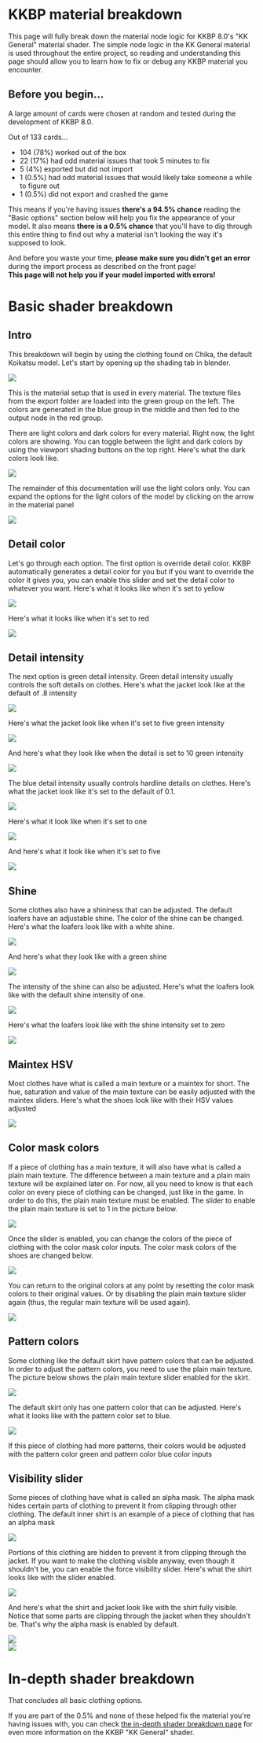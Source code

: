 # KKBP material breakdown

This page will fully break down the material node logic for KKBP 8.0's
"KK General" material shader. The simple node logic in the KK General
material is used throughout the entire project, so reading and
understanding this page should allow you to learn how to fix or debug
any KKBP material you encounter.

## Before you begin...

A large amount of cards were chosen at random and tested during the
development of KKBP 8.0.  

Out of 133 cards...
* 104 (78%) worked out of the box
* 22 (17%) had odd material issues that took 5 minutes to fix
* 5 (4%) exported but did not import
* 1 (0.5%) had odd material issues that would likely take someone a while to figure out
* 1 (0.5%) did not export and crashed the game

This means if you're having issues **there's a 94.5% chance** reading the
"Basic options" section below will help you fix the appearance of your
model. It also means **there is a 0.5% chance** that you'll have to dig
through this entire thing to find out why a material isn't looking the
way it's supposed to look.

And before you waste your time, **please make sure you didn't get an error**
during the import process as described on the front page!  
**This page will not help you if your model imported with errors!**

# Basic shader breakdown
## Intro

This breakdown will begin by using the clothing found on Chika, the
default Koikatsu model. Let's start by opening up the shading tab in
blender.

![](https://raw.githubusercontent.com/FlailingFog/git-wiki-skeleton/master/assets/shader_media/89c3ec7cfffb6a560eceb901ed75b1f531c56b22.png)

This is the material setup that is used in every material. The texture
files from the export folder are loaded into the green group on the
left. The colors are generated in the blue group in the middle and then
fed to the output node in the red group.

There are light colors and dark colors for every material. Right now,
the light colors are showing. You can toggle between the light and dark
colors by using the viewport shading buttons on the top right. Here's
what the dark colors look like.

![](https://raw.githubusercontent.com/FlailingFog/git-wiki-skeleton/master/assets/shader_media/6b413f2411f3809004ea6efb72f87a0666083c8e.png)

The remainder of this documentation will use the light colors only. You
can expand the options for the light colors of the model by clicking on
the arrow in the material panel

![](https://raw.githubusercontent.com/FlailingFog/git-wiki-skeleton/master/assets/shader_media/77cb1be3f9741658df1313fbfcd60f11485f0cfb.png)

## Detail color

Let's go through each option. The first option is override detail
color. KKBP automatically generates a detail color for you but if you
want to override the color it gives you, you can enable this slider and
set the detail color to whatever you want. Here's what it looks like
when it's set to yellow

![](https://raw.githubusercontent.com/FlailingFog/git-wiki-skeleton/master/assets/shader_media/963adabb6ca07aded0b943c7bec1b6646b62d22e.png)

Here's what it looks like when it's set to red

![](https://raw.githubusercontent.com/FlailingFog/git-wiki-skeleton/master/assets/shader_media/8d2ac0c1d5c8e5995bcf5f5a217f440408a8999c.png)

## Detail intensity

The next option is green detail intensity. Green detail intensity
usually controls the soft details on clothes. Here's what the jacket
look like at the default of .8 intensity

![](https://raw.githubusercontent.com/FlailingFog/git-wiki-skeleton/master/assets/shader_media/8765798548a8a561d9ae0fe1a4ae56b383b29700.png)

Here's what the jacket look like when it's set to five green intensity

![](https://raw.githubusercontent.com/FlailingFog/git-wiki-skeleton/master/assets/shader_media/cd98a37c2f3f15aecb77fb921c7743a4c7f62803.png)

And here's what they look like when the detail is set to 10 green
intensity

![](https://raw.githubusercontent.com/FlailingFog/git-wiki-skeleton/master/assets/shader_media/812f55ebe55a5c7c1c3431433133515bf6916a64.png)

The blue detail intensity usually controls hardline details on clothes.
Here's what the jacket look like it's set to the default of 0.1.

![](https://raw.githubusercontent.com/FlailingFog/git-wiki-skeleton/master/assets/shader_media/71ff40ea839d748f15843b6f4c9137941eb04882.png)

Here's what it look like when it's set to one

![](https://raw.githubusercontent.com/FlailingFog/git-wiki-skeleton/master/assets/shader_media/55383a783060447fb43f8515417046d6c029e321.png)

And here's what it look like when it's set to five

![](https://raw.githubusercontent.com/FlailingFog/git-wiki-skeleton/master/assets/shader_media/69fd3ff65df304471db69473333d0bf0585c021e.png)

## Shine

Some clothes also have a shininess that can be adjusted. The default
loafers have an adjustable shine. The color of the shine can be changed.
Here's what the loafers look like with a white shine.

![](https://raw.githubusercontent.com/FlailingFog/git-wiki-skeleton/master/assets/shader_media/92e10b991094734f51b0849bcc6925ef920c9950.png)

And here's what they look like with a green shine

![](https://raw.githubusercontent.com/FlailingFog/git-wiki-skeleton/master/assets/shader_media/63adc021bbd605cea522b3b1f3c38ff59388d7bb.png)

The intensity of the shine can also be adjusted. Here's what the loafers
look like with the default shine intensity of one.

![](https://raw.githubusercontent.com/FlailingFog/git-wiki-skeleton/master/assets/shader_media/ab5828b1216b29812e265610482908b70e5cae8a.png)

Here's what the loafers look like with the shine intensity set to zero

![](https://raw.githubusercontent.com/FlailingFog/git-wiki-skeleton/master/assets/shader_media/4b0c6fd05f004e196b9c3a72115cdddc5d2cb232.png)

## Maintex HSV

Most clothes have what is called a main texture or a maintex for short.
The hue, saturation and value of the main texture can be easily adjusted
with the maintex sliders. Here's what the shoes look like with their HSV
values adjusted

![](https://raw.githubusercontent.com/FlailingFog/git-wiki-skeleton/master/assets/shader_media/80774dd31c98982b2a55e5dd99ea3804f1b225a5.png)

## Color mask colors

If a piece of clothing has a main texture, it will also have what is
called a plain main texture. The difference between a main texture and a
plain main texture will be explained later on. For now, all you need to
know is that each color on every piece of clothing can be changed, just like in the game. In order to do this, the plain main texture must be enabled. The slider to enable the plain main texture is set to 1 in the picture below.

![](https://raw.githubusercontent.com/FlailingFog/git-wiki-skeleton/master/assets/shader_media/d433ff287e3589cfe8ae9debbd238d1abf031346.png)

Once the slider is enabled, you can change the colors of the piece of
clothing with the color mask color inputs. The color mask colors of the
shoes are changed below.

![](https://raw.githubusercontent.com/FlailingFog/git-wiki-skeleton/master/assets/shader_media/66d706cc284f2a1ef008ee23fa815ba2724a666f.png)

You can return to the original colors at any point by resetting the
color mask colors to their original values. Or by disabling the plain
main texture slider again (thus, the regular main texture will be used
again).

![](https://raw.githubusercontent.com/FlailingFog/git-wiki-skeleton/master/assets/shader_media/43263be8f9743e3f9ccf596453bf1f2c3484aee8.png)

## Pattern colors

Some clothing like the default skirt have pattern colors that can be adjusted. In order to adjust the pattern colors, you need to use the plain main texture. The picture below shows the plain main texture slider enabled for the skirt.

![](https://raw.githubusercontent.com/FlailingFog/git-wiki-skeleton/master/assets/shader_media/d48cc90aff12458545e4bed0166e10a5f922f1b6.png)

The default skirt only has one pattern color that can be adjusted.
Here's what it looks like with the pattern color set to blue.

![](https://raw.githubusercontent.com/FlailingFog/git-wiki-skeleton/master/assets/shader_media/d0636d3c6294398178d70e56a9da832a95fa6d38.png)

If this piece of clothing had more patterns, their colors would be
adjusted with the pattern color green and pattern color blue color
inputs

## Visibility slider

Some pieces of clothing have what is called an alpha mask. The alpha
mask hides certain parts of clothing to prevent it from clipping through
other clothing. The default inner shirt is an example of a piece of
clothing that has an alpha mask

![](https://raw.githubusercontent.com/FlailingFog/git-wiki-skeleton/master/assets/shader_media/5fcdffbb5e0d54c5780dd136b163f7e1b1c9a06c.png)

Portions of this clothing are hidden to prevent it from clipping through
the jacket. If you want to make the clothing visible anyway, even though it
shouldn't be, you can enable the force visibility slider. Here's what
the shirt looks like with the slider enabled.

![](https://raw.githubusercontent.com/FlailingFog/git-wiki-skeleton/master/assets/shader_media/ebb94af4e7cfc44e95c4e0342cf91111c20512e4.png)

And here's what the shirt and jacket look like with the shirt fully
visible. Notice that some parts are clipping through the jacket when
they shouldn't be. That's why the alpha mask is enabled by default.

![](https://raw.githubusercontent.com/FlailingFog/git-wiki-skeleton/master/assets/shader_media/e08533fb229046285c72147d685b1ff55fe90f61.png)  
![](https://raw.githubusercontent.com/FlailingFog/git-wiki-skeleton/master/assets/shader_media/cffd898b850e771d1193dbbaae23d0f2e79cb5c9.png)


# In-depth shader breakdown

That concludes all basic clothing options.  

If you are part of the 0.5% and none of these helped fix the material you're having issues with, you can check [the in-depth shader breakdown page](material_breakdown_advanced) for even more information on the KKBP "KK General" shader.

